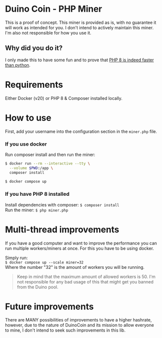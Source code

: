 # Duino Coin - PHP Miner
This is a proof of concept.
This miner is provided as is, with no guarantee it will work as intended for you.
I don't intend to actively maintain this miner.
I'm also not responsible for how you use it.

## Why did you do it?
I only made this to have some fun and to prove that [PHP 8 is indeed faster than python](https://scand.com/company/blog/php-vs-python/#:~:text=Some%20years%20ago%2C%20Python%20was,speed%20may%20greatly%20improve%20performance.).

# Requirements
Either Docker (v20) or PHP 8 & Composer installed locally.

# How to use
First, add your username into the configuration section in the `miner.php` file.
  
### If you use docker
Run composer install and then run the miner:
```bash
$ docker run --rm --interactive --tty \
  --volume $PWD:/app \
  composer install
  
$ docker compose up
```

### If you have PHP 8 installed
Install dependencies with composer:
`$ composer install`  
Run the miner:
`$ php miner.php`

# Multi-thread improvements
If you have a good computer and want to improve the performance you can run multiple workers/miners at once.
For this you have to be using docker.

Simply run:  
`$ docker compose up --scale miner=32`  
Where the number "32" is the amount of workers you will be running.

> Keep in mind that the maximum amount of allowed workers is 50.
> I'm not responsible for any bad usage of this that might get you banned from the Duino pool.

# Future improvements
There are MANY possibilities of improvements to have a higher hashrate, however, due to the nature of DuinoCoin and its mission to allow everyone to mine, I don't intend to seek such improvements in this lib.

